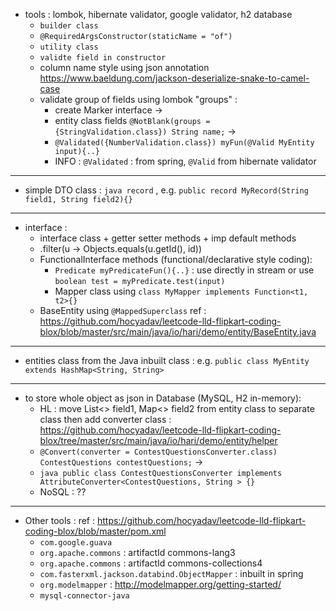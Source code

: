 - tools : lombok, hibernate validator, google validator, h2 database
  - `builder class`
  - `@RequiredArgsConstructor(staticName = "of")` 
  - `utility class`
  - `validte field in constructor` 
  - column name style using json annotation https://www.baeldung.com/jackson-deserialize-snake-to-camel-case
  - validate group of fields using lombok "groups" : 
    - create Marker interface -> 
    - entity class fields `@NotBlank(groups = {StringValidation.class}) String name;` ->
    - `@Validated({NumberValidation.class}) myFun(@Valid MyEntity input){..}`
    - INFO : `@Validated` : from spring, `@Valid` from hibernate validator
---
- simple DTO class : `java record` , e.g. `public record MyRecord(String field1, String field2){}` 
---
- interface : 
    - interface class + getter setter methods + imp default methods 
    -  .filter(u -> Objects.equals(u.getId(), id))
    - FunctionalInterface methods (functional/declarative style coding): 
        - `Predicate myPredicateFun(){..}` : use directly in stream or use `boolean test = myPredicate.test(input)`
        - Mapper class using `class MyMapper implements Function<t1, t2>{}`
    - BaseEntity using `@MappedSuperclass` ref : https://github.com/hocyadav/leetcode-lld-flipkart-coding-blox/blob/master/src/main/java/io/hari/demo/entity/BaseEntity.java 
---
- entities class from the Java inbuilt class : e.g. `public class MyEntity extends HashMap<String, String>`
---
- to store whole object as json in Database (MySQL, H2 in-memory): 
    - HL : move List<> field1, Map<> field2 from entity class to separate class then add converter class : https://github.com/hocyadav/leetcode-lld-flipkart-coding-blox/tree/master/src/main/java/io/hari/demo/entity/helper
    - `@Convert(converter = ContestQuestionsConverter.class) ContestQuestions contestQuestions;` -> 
    - `java public class ContestQuestionsConverter implements AttributeConverter<ContestQuestions, String > {}`
    - NoSQL : ??
---
- Other tools : ref : https://github.com/hocyadav/leetcode-lld-flipkart-coding-blox/blob/master/pom.xml
    - `com.google.guava` 
    - `org.apache.commons` : artifactId commons-lang3 
    - `org.apache.commons` : artifactId commons-collections4
    - `com.fasterxml.jackson.databind.ObjectMapper` : inbuilt in spring
    - `org.modelmapper` : http://modelmapper.org/getting-started/
    - `mysql-connector-java`
